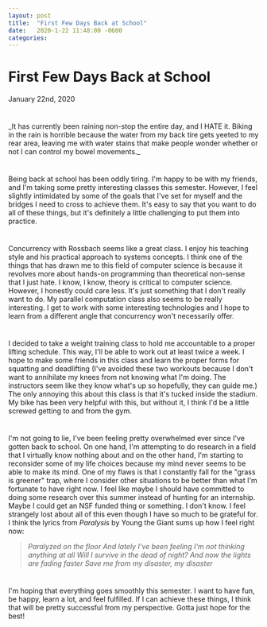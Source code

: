 ```yaml
---
layout: post
title:  "First Few Days Back at School"
date:   2020-1-22 11:48:00 -0600
categories: 
---
```


# First Few Days Back at School
January 22nd, 2020

<hr style="height:10px; visibility:hidden;" />
_It has currently been raining non-stop the entire day, and I HATE it. Biking in the rain is horrible because the water from my back tire gets yeeted to my rear area, leaving me with water stains that make people wonder whether or not I can control my bowel movements._
<hr style="height:10px; visibility:hidden;" />
Being back at school has been oddly tiring. I'm happy to be with my friends, and I'm taking some pretty interesting classes this semester. However, I feel slightly intimidated by some of the goals that I've set for myself and the bridges I need to cross to achieve them. It's easy to say that you want to do all of these things, but it's definitely a little challenging to put them into practice. 
<hr style="height:10px; visibility:hidden;" />

Concurrency with Rossbach seems like a great class. I enjoy his teaching style and his practical approach to systems concepts. I think one of the things that has drawn me to this field of computer science is because it revolves more about hands-on programming than theoretical non-sense that I just hate. I know, I know, theory is critical to computer science. However, I honestly could care less. It's just something that I don't really want to do. My parallel computation class also seems to be really interesting. I get to work with some interesting technologies and I hope to learn from a different angle that concurrency won't necessarily offer. 

<hr style="height:10px; visibility:hidden;" />

I decided to take a weight training class to hold me accountable to a proper lifting schedule. This way, I'll be able to work out at least twice a week. I hope to make some friends in this class and learn the proper forms for squatting and deadlifting (I've avoided these two workouts because I don't want to annihilate my knees from not knowing what I'm doing. The instructors seem like they know what's up so hopefully, they can guide me.) The only annoying this about this class is that it's tucked inside the stadium. My bike has been very helpful with this, but without it, I think I'd be a little screwed getting to and from the gym.

<hr style="height:10px; visibility:hidden;" />

I'm not going to lie, I've been feeling pretty overwhelmed ever since I've gotten back to school. On one hand, I'm attempting to do research in a field that I virtually know nothing about and on the other hand, I'm starting to reconsider some of my life choices because my mind never seems to be able to make its mind. One of my flaws is that I constantly fall for the "grass is greener" trap, where I consider other situations to be better than what I'm fortunate to have right now. I feel like maybe I should have committed to doing some research over this summer instead of hunting for an internship. Maybe I could get an NSF funded thing or something. I don't know. I feel strangely lost about all of this even though I have so much to be grateful for. I think the lyrics from _Paralysis_ by Young the Giant sums up how I feel right now:
>_Paralyzed on the floor_
>_And lately I've been feeling_
>_I'm not thinking anything at all_
>_Will I survive in the dead of night?_
>_And now the lights are fading faster_
>_Save me from my disaster, my disaster_
<hr style="height:10px; visibility:hidden;" />

I'm hoping that everything goes smoothly this semester. I want to have fun, be happy, learn a lot, and feel fulfilled. If I can achieve these things, I think that will be pretty successful from my perspective. Gotta just hope for the best!
